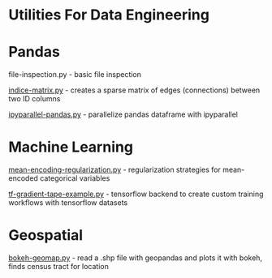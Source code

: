 # Utilities For Data Engineering

# Pandas

file-inspection.py - basic file inspection 

[indice-matrix.py](https://github.com/freedomtowin/data-eng-util/blob/master/indice-matrix.py) - creates a sparse matrix of edges (connections) between two ID columns

[ipyparallel-pandas.py](https://github.com/freedomtowin/data-eng-util/blob/master/ipyparallel-pandas.py) - parallelize pandas dataframe with ipyparallel

# Machine Learning

[mean-encoding-regularization.py](https://github.com/freedomtowin/data-eng-util/blob/master/mean-encoding-regularization.py) - regularization strategies for mean-encoded categorical variables

[tf-gradient-tape-example.py](https://github.com/freedomtowin/data-eng-util/blob/master/tf-gradient-tape-example.py) - tensorflow backend to create custom training workflows with tensorflow datasets 

# Geospatial

[bokeh-geomap.py](https://github.com/freedomtowin/data-eng-util/blob/master/bokeh-geomap.py) - read a .shp file with geopandas and plots it with bokeh, finds census tract for location 
